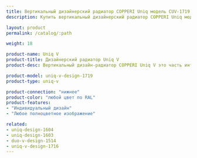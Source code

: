 ```yaml
---
title: Вертикальный дизайнерский радиатор COPPERI Uniq модель CUV-1719
description: Купить вертикальный дизайнерский радиатор COPPERI Uniq модель CUV-1719 по цене производителя в Москве.

layout: product
permalink: /catalog/:path

weight: 18

product-name: Uniq V
product-title: Дизайнерский радиатор Uniq V
product-desc: Вертикальный дизайн-радиатор COPPERI Uniq V это часть интерьера, которой можно любоваться бесконечно. Строгая форма и яркое оформление передней панели мгновенно обращают на себя внимание и не дают отвести взгляд.

product-model: uniq-v-design-1719
product-type: uniq-v

product-connection: "нижнее"
product-color: "любой цвет по RAL"
product-features:
- "Индивидуальный дизайн"
- "Любое полноцветное изображение"

related:
- uniq-design-1604
- uniq-design-1603
- duo-v-design-1514
- uniq-v-design-1716
---
```

